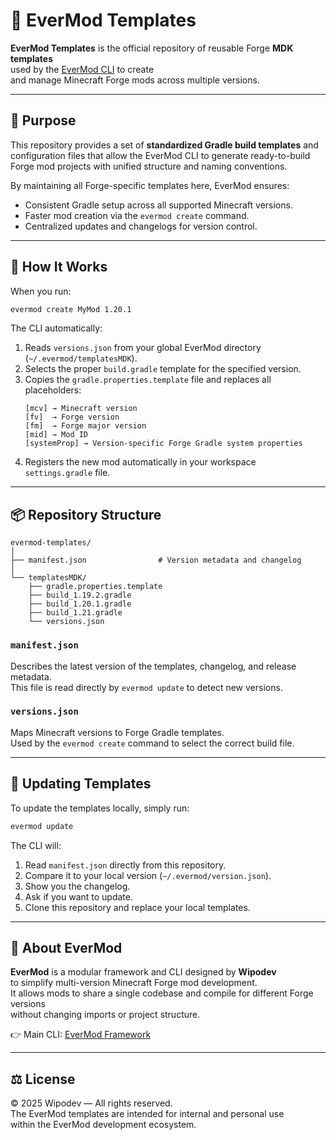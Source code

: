 # 🧩 EverMod Templates

**EverMod Templates** is the official repository of reusable Forge **MDK templates**  
used by the [EverMod CLI](https://github.com/wipodev/evermod-cli) to create  
and manage Minecraft Forge mods across multiple versions.

---

## 🧱 Purpose

This repository provides a set of **standardized Gradle build templates** and  
configuration files that allow the EverMod CLI to generate ready-to-build  
Forge mod projects with unified structure and naming conventions.

By maintaining all Forge-specific templates here, EverMod ensures:

- Consistent Gradle setup across all supported Minecraft versions.
- Faster mod creation via the `evermod create` command.
- Centralized updates and changelogs for version control.

---

## 🚀 How It Works

When you run:

```bash
evermod create MyMod 1.20.1
```

The CLI automatically:

1. Reads `versions.json` from your global EverMod directory (`~/.evermod/templatesMDK`).
2. Selects the proper `build.gradle` template for the specified version.
3. Copies the `gradle.properties.template` file and replaces all placeholders:
   ```
   [mcv] → Minecraft version
   [fv]  → Forge version
   [fm]  → Forge major version
   [mid] → Mod ID
   [systemProp] → Version-specific Forge Gradle system properties
   ```
4. Registers the new mod automatically in your workspace `settings.gradle` file.

---

## 📦 Repository Structure

```
evermod-templates/
│
├── manifest.json                # Version metadata and changelog
│
└── templatesMDK/
    ├── gradle.properties.template
    ├── build_1.19.2.gradle
    ├── build_1.20.1.gradle
    ├── build_1.21.gradle
    └── versions.json
```

### `manifest.json`

Describes the latest version of the templates, changelog, and release metadata.  
This file is read directly by `evermod update` to detect new versions.

### `versions.json`

Maps Minecraft versions to Forge Gradle templates.  
Used by the `evermod create` command to select the correct build file.

---

## 🔄 Updating Templates

To update the templates locally, simply run:

```bash
evermod update
```

The CLI will:

1. Read `manifest.json` directly from this repository.
2. Compare it to your local version (`~/.evermod/version.json`).
3. Show you the changelog.
4. Ask if you want to update.
5. Clone this repository and replace your local templates.

---

## 🧠 About EverMod

**EverMod** is a modular framework and CLI designed by **Wipodev**  
to simplify multi-version Minecraft Forge mod development.  
It allows mods to share a single codebase and compile for different Forge versions  
without changing imports or project structure.

👉 Main CLI: [EverMod Framework](https://github.com/wipodev/EverMod)

---

## ⚖️ License

© 2025 Wipodev — All rights reserved.  
The EverMod templates are intended for internal and personal use  
within the EverMod development ecosystem.
